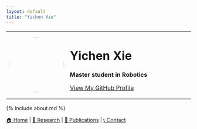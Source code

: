 ```yaml
---
layout: default
title: "Yichen Xie"
---
```


<table>
  <tr>
    <td width="30%">
      <img src="images/profile.jpg" width="150" style="border-radius: 50%; display: block; margin: 0 auto;">
    </td>
    <td width="70%">
      <h1>Yichen Xie</h1>
      <p><strong>Master student in Robotics</strong></p>
      <p><a href="https://github.com/Fireleaf16">View My GitHub Profile</a></p>
    </td>
  </tr>
</table>

{% include about.md %}

[🏠 Home](index.md) | [🔬 Research](research.md) | [📜 Publications](publications.md) | [📞 Contact](contact.md)

